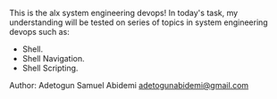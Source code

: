 This is the alx system engineering devops!
In today's task, my understanding will be tested on series of topics
in system engineering devops such as:
* Shell.
* Shell Navigation.
* Shell Scripting.

Author: Adetogun Samuel Abidemi    adetogunabidemi@gmail.com